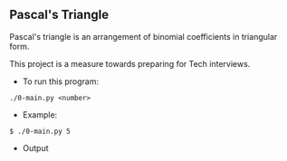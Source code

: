## Pascal's Triangle

 Pascal's triangle is an arrangement of binomial coefficients in triangular form.
 
 This project is a measure towards preparing for Tech interviews.

 - To run this program:

 ```shell
./0-main.py <number>
 ```

 - Example:

 ```shell
$ ./0-main.py 5
 ```

* Output

```shell

```
